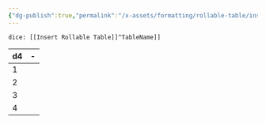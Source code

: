 ```yaml
---
{"dg-publish":true,"permalink":"/x-assets/formatting/rollable-table/insert-rollable-table-d4/"}
---
```


`dice: [[Insert Rollable Table]]^TableName]]`

| d4  | -   |
| --- | --- |
| 1   |     |
| 2   |     |
| 3   |     |
| 4   |     |{ #TableName}

